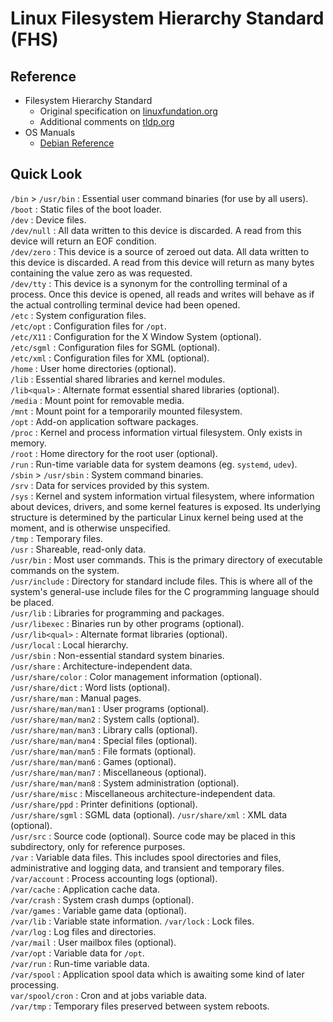 # Linux Filesystem Hierarchy Standard (FHS)

## Reference

- Filesystem Hierarchy Standard
    - Original specification on [linuxfundation.org](https://refspecs.linuxfoundation.org/fhs.shtml)
    - Additional comments on [tldp.org](https://www.tldp.org/LDP/Linux-Filesystem-Hierarchy/html/Linux-Filesystem-Hierarchy.html)
- OS Manuals
    - [Debian Reference](https://www.debian.org/doc/manuals/debian-reference/index.en.html)

## Quick Look

`/bin` > `/usr/bin` : Essential user command binaries (for use by all users).  
`/boot` : Static files of the boot loader.  
`/dev` : Device files.  
`/dev/null` : All data written to this device is discarded. A read from this device will return an EOF condition.  
`/dev/zero` : This device is a source of zeroed out data. All data written to this device is discarded. A read from this device will return as many bytes containing the value zero as was requested.  
`/dev/tty` : This device is a synonym for the controlling terminal of a process. Once this device is opened, all reads and writes will behave as if the actual controlling terminal device had been opened.  
`/etc` : System configuration files.  
`/etc/opt` : Configuration files for `/opt`.  
`/etc/X11` : Configuration for the X Window System (optional).  
`/etc/sgml` : Configuration files for SGML (optional).  
`/etc/xml` : Configuration files for XML (optional).  
`/home` : User home directories (optional).  
`/lib` : Essential shared libraries and kernel modules.  
`/lib<qual>` : Alternate format essential shared libraries (optional).  
`/media` : Mount point for removable media.  
`/mnt` : Mount point for a temporarily mounted filesystem.  
`/opt` : Add-on application software packages.  
`/proc` : Kernel and process information virtual filesystem. Only exists in memory.  
`/root` : Home directory for the root user (optional).  
`/run` : Run-time variable data for system deamons (eg. `systemd`, `udev`).  
`/sbin` > `/usr/sbin` : System command binaries.  
`/srv` : Data for services provided by this system.  
`/sys` : Kernel and system information virtual filesystem, where information about devices, drivers, and some kernel features is exposed. Its underlying structure is determined by the particular Linux kernel being used at the moment, and is otherwise unspecified.  
`/tmp` : Temporary files.  
`/usr` : Shareable, read-only data.  
`/usr/bin` : Most user commands. This is the primary directory of executable commands on the system.  
`/usr/include` : Directory for standard include files. This is where all of the system's general-use include files for the C programming language should be placed.  
`/usr/lib` : Libraries for programming and packages.  
`/usr/libexec` : Binaries run by other programs (optional).  
`/usr/lib<qual>` : Alternate format libraries (optional).  
`/usr/local` : Local hierarchy.  
`/usr/sbin` : Non-essential standard system binaries.  
`/usr/share` : Architecture-independent data.  
`/usr/share/color` : Color management information (optional).  
`/usr/share/dict` : Word lists (optional).  
`/usr/share/man` : Manual pages.  
`/usr/share/man/man1` :	User programs (optional).  
`/usr/share/man/man2` :	System calls (optional).  
`/usr/share/man/man3` :	Library calls (optional).  
`/usr/share/man/man4` : Special files (optional).  
`/usr/share/man/man5` : File formats (optional).  
`/usr/share/man/man6` : Games (optional).  
`/usr/share/man/man7` : Miscellaneous (optional).  
`/usr/share/man/man8` : System administration (optional).  
`/usr/share/misc` : Miscellaneous architecture-independent data.  
`/usr/share/ppd` : Printer definitions (optional).  
`/usr/share/sgml` : SGML data (optional).
`/usr/share/xml` : XML data (optional).  
`/usr/src` : Source code (optional). Source code may be placed in this subdirectory, only for reference purposes.  
`/var` : Variable data files. This includes spool directories and files, administrative and logging data, and transient and temporary files.  
`/var/account` : Process accounting logs (optional).  
`/var/cache` : Application cache data.  
`/var/crash` : System crash dumps (optional).  
`/var/games` : Variable game data (optional).  
`/var/lib` : Variable state information.
`/var/lock` : Lock files.  
`/var/log` : Log files and directories.  
`/var/mail` : User mailbox files (optional).  
`/var/opt` : Variable data for `/opt`.  
`/var/run` : Run-time variable data.  
`/var/spool` : Application spool data which is awaiting some kind of later processing.  
`var/spool/cron` : Cron and at jobs variable data.  
`/var/tmp` : Temporary files preserved between system reboots.  